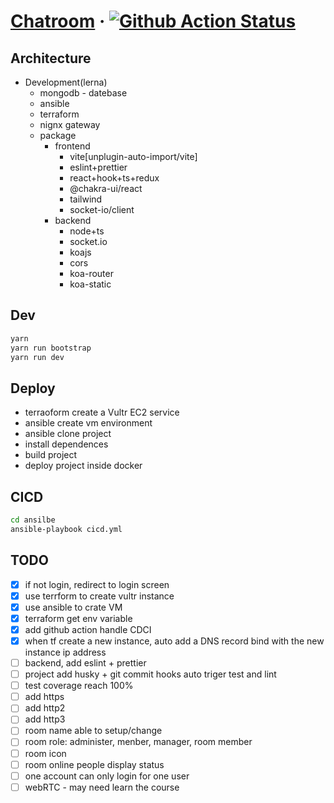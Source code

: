 # [Chatroom](http://chat.plhh.xyz/) &middot; [![Github Action Status](https://github.com/plh2/chatroom/actions/workflows/github-actions-demo.yml/badge.svg)](https://github.com/plh2/chatroom/actions)

## Architecture

- Development(lerna)
  - mongodb - datebase
  - ansible
  - terraform
  - nignx gateway
  - package
    - frontend
      - vite[unplugin-auto-import/vite]
      - eslint+prettier
      - react+hook+ts+redux
      - @chakra-ui/react
      - tailwind
      - socket-io/client
    - backend
      - node+ts
      - socket.io
      - koajs
      - cors
      - koa-router
      - koa-static

## Dev

```bash
yarn
yarn run bootstrap
yarn run dev
```

## Deploy

- terraoform create a Vultr EC2 service
- ansible create vm environment
- ansible clone project
- install dependences
- build project
- deploy project inside docker

## CICD

```bash
cd ansilbe
ansible-playbook cicd.yml
```

## TODO

- [x] if not login, redirect to login screen
- [x] use terrform to create vultr instance
- [x] use ansible to crate VM
- [X] terraform get env variable
- [X] add github action handle CDCI
- [x] when tf create a new instance, auto add a DNS record bind with the new instance ip address
- [ ] backend, add eslint + prettier
- [ ] project add husky + git commit hooks auto triger test and lint
- [ ] test coverage reach 100%
- [ ] add https
- [ ] add http2
- [ ] add http3
- [ ] room name able to setup/change
- [ ] room role: administer, menber, manager, room member
- [ ] room icon
- [ ] room online people display status
- [ ] one account can only login for one user
- [ ] webRTC - may need learn the course
